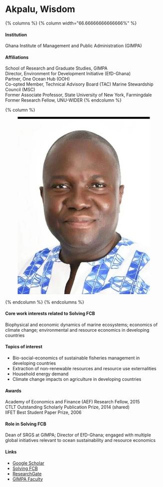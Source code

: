 # Akpalu, Wisdom

{% columns %}
{% column width="66.66666666666666%" %}
#### Institution

Ghana Institute of Management and Public Administration (GIMPA)

#### Affiliations

School of Research and Graduate Studies, GIMPA\
Director, Environment for Development Initiative (EfD-Ghana)\
Partner, One Ocean Hub (OOH)\
Co-opted Member, Technical Advisory Board (TAC) Marine Stewardship Council (MSC)\
Former Associate Professor, State University of New York, Farmingdale\
Former Research Fellow, UNU-WIDER
{% endcolumn %}

{% column %}
<figure><img src="https://raw.githubusercontent.com/Solving-FCB/docs/refs/heads/main/.img/akpalu-w.webp" alt=""></figure>
{% endcolumn %}
{% endcolumns %}

#### Core work interests related to Solving FCB

Biophysical and economic dynamics of marine ecosystems; economics of climate change; environmental and resource economics in developing countries

#### Topics of interest

* Bio-social-economics of sustainable fisheries management in developing countries
* Extraction of non-renewable resources and resource use externalities
* Household energy demand
* Climate change impacts on agriculture in developing countries

#### Awards

Academy of Economics and Finance (AEF) Research Fellow, 2015\
CTLT Outstanding Scholarly Publication Prize, 2014 (shared)\
IIFET Best Student Paper Prize, 2006

#### Role in Solving FCB

Dean of SRGS at GIMPA; Director of EfD-Ghana; engaged with multiple global initiatives relevant to ocean sustainability and resource economics

#### Links

* [Google Scholar](https://scholar.google.com/citations?user=RWldl2IAAAAJ)
* [Solving FCB](https://solvingfcb.org/people/akpalu-w/)
* [ResearchGate](https://www.researchgate.net/profile/Wisdom-Akpalu)
* [GIMPA Faculty](https://gimpa.edu.gh/faculty/prof-wisdom-akpalu/)
